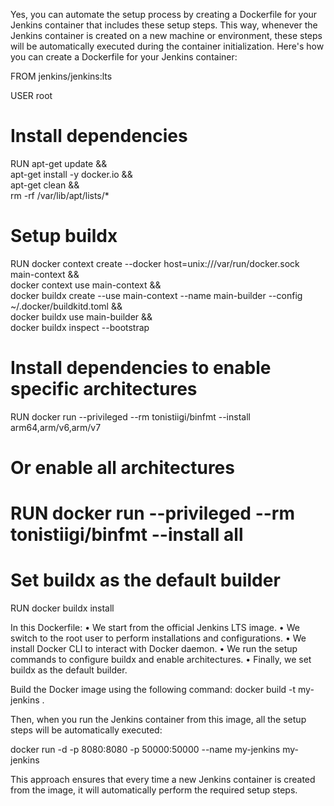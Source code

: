 ﻿Yes, you can automate the setup process by creating a Dockerfile for your Jenkins container that includes these setup steps. This way, whenever the Jenkins container is created on a new machine or environment, these steps will be automatically executed during the container initialization.
Here's how you can create a Dockerfile for your Jenkins container:


FROM jenkins/jenkins:lts

USER root

# Install dependencies
RUN apt-get update && \
    apt-get install -y docker.io && \
    apt-get clean && \
    rm -rf /var/lib/apt/lists/*

# Setup buildx
RUN docker context create --docker host=unix:///var/run/docker.sock main-context && \
    docker context use main-context && \
    docker buildx create --use main-context --name main-builder --config ~/.docker/buildkitd.toml && \
    docker buildx use main-builder && \
    docker buildx inspect --bootstrap

# Install dependencies to enable specific architectures
RUN docker run --privileged --rm tonistiigi/binfmt --install arm64,arm/v6,arm/v7

# Or enable all architectures
# RUN docker run --privileged --rm tonistiigi/binfmt --install all

# Set buildx as the default builder
RUN docker buildx install


In this Dockerfile:
• We start from the official Jenkins LTS image.
• We switch to the root user to perform installations and configurations.
• We install Docker CLI to interact with Docker daemon.
• We run the setup commands to configure buildx and enable architectures.
• Finally, we set buildx as the default builder.

Build the Docker image using the following command:
docker build -t my-jenkins .

Then, when you run the Jenkins container from this image, all the setup steps will be automatically executed:

docker run -d -p 8080:8080 -p 50000:50000 --name my-jenkins my-jenkins

This approach ensures that every time a new Jenkins container is created from the image, it will automatically perform the required setup steps.
